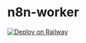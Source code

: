 # n8n-worker
[![Deploy on Railway](https://railway.app/button.svg)](https://railway.app/template/EfkjX2?referralCode=lJoDnn)
